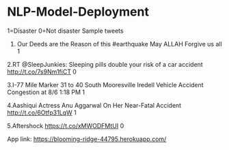 # NLP-Model-Deployment
1=Disaster 0=Not disaster 
Sample tweets
1. Our Deeds are the Reason of this #earthquake May ALLAH Forgive us all                                 1



2.RT @SleepJunkies: Sleeping pills double your risk of a car accident http://t.co/7s9Nm1fiCT              0



3.I-77 Mile Marker 31 to 40 South Mooresville  Iredell Vehicle Accident Congestion at 8/6 1:18 PM         1


4.Aashiqui Actress Anu Aggarwal On Her Near-Fatal Accident http://t.co/6Otfp31LqW                          1



5.Aftershock https://t.co/xMWODFMtUI                                                                       0



App link: https://blooming-ridge-44795.herokuapp.com/
